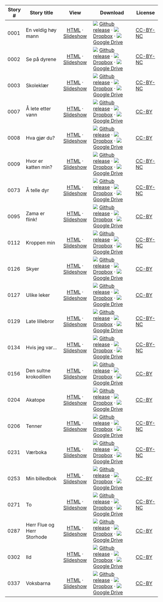 Story #  | Story title | View | Download | License
-------- | -----------  |:-------:| ---------------- | -------
0001 | En veldig høy mann | [HTML](https://global-asp.github.io/stories/no/0001_en-veldig-høy-mann.html) · <a href="https://global-asp.github.io/stories/no/0001_en-veldig-høy-mann_slides.html" target="_blank">Slideshow</a> | ![](https://cloud.githubusercontent.com/assets/9295750/9483128/0e089e5e-4b51-11e5-98ca-6da5cef156a7.png) [Github release](https://github.com/global-asp/global-asp/releases/download/v1.1/no.zip) · ![](https://cloud.githubusercontent.com/assets/9295750/10150606/3f5ae2dc-65f5-11e5-8f63-841c51cc1cde.png) [Dropbox](https://www.dropbox.com/s/ona8gaetcci9m5f/no.zip) · ![](https://cloud.githubusercontent.com/assets/9295750/9473522/1d6fdde4-4b10-11e5-98f5-aa6c6b04a08e.png) [Google Drive](https://drive.google.com/file/d/0B59ZADK9EsbsVmtZTlhSZlhpQkU/view?usp=sharing) | [CC-BY-NC](http://creativecommons.org/licenses/by-nc/3.0/)
0002 | Se på dyrene | [HTML](https://global-asp.github.io/stories/no/0002_se-på-dyrene.html) · <a href="https://global-asp.github.io/stories/no/0002_se-på-dyrene_slides.html" target="_blank">Slideshow</a> | ![](https://cloud.githubusercontent.com/assets/9295750/9483128/0e089e5e-4b51-11e5-98ca-6da5cef156a7.png) [Github release](https://github.com/global-asp/global-asp/releases/download/v1.1/no.zip) · ![](https://cloud.githubusercontent.com/assets/9295750/10150606/3f5ae2dc-65f5-11e5-8f63-841c51cc1cde.png) [Dropbox](https://www.dropbox.com/s/ona8gaetcci9m5f/no.zip) · ![](https://cloud.githubusercontent.com/assets/9295750/9473522/1d6fdde4-4b10-11e5-98f5-aa6c6b04a08e.png) [Google Drive](https://drive.google.com/file/d/0B59ZADK9EsbsVmtZTlhSZlhpQkU/view?usp=sharing) | [CC-BY-NC](http://creativecommons.org/licenses/by-nc/3.0/)
0003 | Skoleklær | [HTML](https://global-asp.github.io/stories/no/0003_skoleklær.html) · <a href="https://global-asp.github.io/stories/no/0003_skoleklær_slides.html" target="_blank">Slideshow</a> | ![](https://cloud.githubusercontent.com/assets/9295750/9483128/0e089e5e-4b51-11e5-98ca-6da5cef156a7.png) [Github release](https://github.com/global-asp/global-asp/releases/download/v1.1/no.zip) · ![](https://cloud.githubusercontent.com/assets/9295750/10150606/3f5ae2dc-65f5-11e5-8f63-841c51cc1cde.png) [Dropbox](https://www.dropbox.com/s/ona8gaetcci9m5f/no.zip) · ![](https://cloud.githubusercontent.com/assets/9295750/9473522/1d6fdde4-4b10-11e5-98f5-aa6c6b04a08e.png) [Google Drive](https://drive.google.com/file/d/0B59ZADK9EsbsVmtZTlhSZlhpQkU/view?usp=sharing) | [CC-BY-NC](http://creativecommons.org/licenses/by-nc/3.0/)
0007 | Å lete etter vann | [HTML](https://global-asp.github.io/stories/no/0007_å-lete-etter-vann.html) · <a href="https://global-asp.github.io/stories/no/0007_å-lete-etter-vann_slides.html" target="_blank">Slideshow</a> | ![](https://cloud.githubusercontent.com/assets/9295750/9483128/0e089e5e-4b51-11e5-98ca-6da5cef156a7.png) [Github release](https://github.com/global-asp/global-asp/releases/download/v1.1/no.zip) · ![](https://cloud.githubusercontent.com/assets/9295750/10150606/3f5ae2dc-65f5-11e5-8f63-841c51cc1cde.png) [Dropbox](https://www.dropbox.com/s/ona8gaetcci9m5f/no.zip) · ![](https://cloud.githubusercontent.com/assets/9295750/9473522/1d6fdde4-4b10-11e5-98f5-aa6c6b04a08e.png) [Google Drive](https://drive.google.com/file/d/0B59ZADK9EsbsVmtZTlhSZlhpQkU/view?usp=sharing) | [CC-BY](https://creativecommons.org/licenses/by/3.0/)
0008 | Hva gjør du? | [HTML](https://global-asp.github.io/stories/no/0008_hva-gjør-du.html) · <a href="https://global-asp.github.io/stories/no/0008_hva-gjør-du_slides.html" target="_blank">Slideshow</a> | ![](https://cloud.githubusercontent.com/assets/9295750/9483128/0e089e5e-4b51-11e5-98ca-6da5cef156a7.png) [Github release](https://github.com/global-asp/global-asp/releases/download/v1.1/no.zip) · ![](https://cloud.githubusercontent.com/assets/9295750/10150606/3f5ae2dc-65f5-11e5-8f63-841c51cc1cde.png) [Dropbox](https://www.dropbox.com/s/ona8gaetcci9m5f/no.zip) · ![](https://cloud.githubusercontent.com/assets/9295750/9473522/1d6fdde4-4b10-11e5-98f5-aa6c6b04a08e.png) [Google Drive](https://drive.google.com/file/d/0B59ZADK9EsbsVmtZTlhSZlhpQkU/view?usp=sharing) | [CC-BY](https://creativecommons.org/licenses/by/3.0/)
0009 | Hvor er katten min? | [HTML](https://global-asp.github.io/stories/no/0009_hvor-er-katten-min.html) · <a href="https://global-asp.github.io/stories/no/0009_hvor-er-katten-min_slides.html" target="_blank">Slideshow</a> | ![](https://cloud.githubusercontent.com/assets/9295750/9483128/0e089e5e-4b51-11e5-98ca-6da5cef156a7.png) [Github release](https://github.com/global-asp/global-asp/releases/download/v1.1/no.zip) · ![](https://cloud.githubusercontent.com/assets/9295750/10150606/3f5ae2dc-65f5-11e5-8f63-841c51cc1cde.png) [Dropbox](https://www.dropbox.com/s/ona8gaetcci9m5f/no.zip) · ![](https://cloud.githubusercontent.com/assets/9295750/9473522/1d6fdde4-4b10-11e5-98f5-aa6c6b04a08e.png) [Google Drive](https://drive.google.com/file/d/0B59ZADK9EsbsVmtZTlhSZlhpQkU/view?usp=sharing) | [CC-BY-NC](http://creativecommons.org/licenses/by-nc/3.0/)
0073 | Å telle dyr | [HTML](https://global-asp.github.io/stories/no/0073_å-telle-dyr.html) · <a href="https://global-asp.github.io/stories/no/0073_å-telle-dyr_slides.html" target="_blank">Slideshow</a> | ![](https://cloud.githubusercontent.com/assets/9295750/9483128/0e089e5e-4b51-11e5-98ca-6da5cef156a7.png) [Github release](https://github.com/global-asp/global-asp/releases/download/v1.1/no.zip) · ![](https://cloud.githubusercontent.com/assets/9295750/10150606/3f5ae2dc-65f5-11e5-8f63-841c51cc1cde.png) [Dropbox](https://www.dropbox.com/s/ona8gaetcci9m5f/no.zip) · ![](https://cloud.githubusercontent.com/assets/9295750/9473522/1d6fdde4-4b10-11e5-98f5-aa6c6b04a08e.png) [Google Drive](https://drive.google.com/file/d/0B59ZADK9EsbsVmtZTlhSZlhpQkU/view?usp=sharing) | [CC-BY-NC](http://creativecommons.org/licenses/by-nc/3.0/)
0095 | Zama er flink! | [HTML](https://global-asp.github.io/stories/no/0095_zama-er-flink.html) · <a href="https://global-asp.github.io/stories/no/0095_zama-er-flink_slides.html" target="_blank">Slideshow</a> | ![](https://cloud.githubusercontent.com/assets/9295750/9483128/0e089e5e-4b51-11e5-98ca-6da5cef156a7.png) [Github release](https://github.com/global-asp/global-asp/releases/download/v1.1/no.zip) · ![](https://cloud.githubusercontent.com/assets/9295750/10150606/3f5ae2dc-65f5-11e5-8f63-841c51cc1cde.png) [Dropbox](https://www.dropbox.com/s/ona8gaetcci9m5f/no.zip) · ![](https://cloud.githubusercontent.com/assets/9295750/9473522/1d6fdde4-4b10-11e5-98f5-aa6c6b04a08e.png) [Google Drive](https://drive.google.com/file/d/0B59ZADK9EsbsVmtZTlhSZlhpQkU/view?usp=sharing) | [CC-BY](https://creativecommons.org/licenses/by/3.0/)
0112 | Kroppen min | [HTML](https://global-asp.github.io/stories/no/0112_kroppen-min.html) · <a href="https://global-asp.github.io/stories/no/0112_kroppen-min_slides.html" target="_blank">Slideshow</a> | ![](https://cloud.githubusercontent.com/assets/9295750/9483128/0e089e5e-4b51-11e5-98ca-6da5cef156a7.png) [Github release](https://github.com/global-asp/global-asp/releases/download/v1.1/no.zip) · ![](https://cloud.githubusercontent.com/assets/9295750/10150606/3f5ae2dc-65f5-11e5-8f63-841c51cc1cde.png) [Dropbox](https://www.dropbox.com/s/ona8gaetcci9m5f/no.zip) · ![](https://cloud.githubusercontent.com/assets/9295750/9473522/1d6fdde4-4b10-11e5-98f5-aa6c6b04a08e.png) [Google Drive](https://drive.google.com/file/d/0B59ZADK9EsbsVmtZTlhSZlhpQkU/view?usp=sharing) | [CC-BY-NC](http://creativecommons.org/licenses/by-nc/3.0/)
0126 | Skyer | [HTML](https://global-asp.github.io/stories/no/0126_skyer.html) · <a href="https://global-asp.github.io/stories/no/0126_skyer_slides.html" target="_blank">Slideshow</a> | ![](https://cloud.githubusercontent.com/assets/9295750/9483128/0e089e5e-4b51-11e5-98ca-6da5cef156a7.png) [Github release](https://github.com/global-asp/global-asp/releases/download/v1.1/no.zip) · ![](https://cloud.githubusercontent.com/assets/9295750/10150606/3f5ae2dc-65f5-11e5-8f63-841c51cc1cde.png) [Dropbox](https://www.dropbox.com/s/ona8gaetcci9m5f/no.zip) · ![](https://cloud.githubusercontent.com/assets/9295750/9473522/1d6fdde4-4b10-11e5-98f5-aa6c6b04a08e.png) [Google Drive](https://drive.google.com/file/d/0B59ZADK9EsbsVmtZTlhSZlhpQkU/view?usp=sharing) | [CC-BY](https://creativecommons.org/licenses/by/3.0/)
0127 | Ulike leker | [HTML](https://global-asp.github.io/stories/no/0127_ulike-leker.html) · <a href="https://global-asp.github.io/stories/no/0127_ulike-leker_slides.html" target="_blank">Slideshow</a> | ![](https://cloud.githubusercontent.com/assets/9295750/9483128/0e089e5e-4b51-11e5-98ca-6da5cef156a7.png) [Github release](https://github.com/global-asp/global-asp/releases/download/v1.1/no.zip) · ![](https://cloud.githubusercontent.com/assets/9295750/10150606/3f5ae2dc-65f5-11e5-8f63-841c51cc1cde.png) [Dropbox](https://www.dropbox.com/s/ona8gaetcci9m5f/no.zip) · ![](https://cloud.githubusercontent.com/assets/9295750/9473522/1d6fdde4-4b10-11e5-98f5-aa6c6b04a08e.png) [Google Drive](https://drive.google.com/file/d/0B59ZADK9EsbsVmtZTlhSZlhpQkU/view?usp=sharing) | [CC-BY](https://creativecommons.org/licenses/by/3.0/)
0129 | Late lillebror | [HTML](https://global-asp.github.io/stories/no/0129_late-lillebror.html) · <a href="https://global-asp.github.io/stories/no/0129_late-lillebror_slides.html" target="_blank">Slideshow</a> | ![](https://cloud.githubusercontent.com/assets/9295750/9483128/0e089e5e-4b51-11e5-98ca-6da5cef156a7.png) [Github release](https://github.com/global-asp/global-asp/releases/download/v1.1/no.zip) · ![](https://cloud.githubusercontent.com/assets/9295750/10150606/3f5ae2dc-65f5-11e5-8f63-841c51cc1cde.png) [Dropbox](https://www.dropbox.com/s/ona8gaetcci9m5f/no.zip) · ![](https://cloud.githubusercontent.com/assets/9295750/9473522/1d6fdde4-4b10-11e5-98f5-aa6c6b04a08e.png) [Google Drive](https://drive.google.com/file/d/0B59ZADK9EsbsVmtZTlhSZlhpQkU/view?usp=sharing) | [CC-BY-NC](http://creativecommons.org/licenses/by-nc/3.0/)
0134 | Hvis jeg var... | [HTML](https://global-asp.github.io/stories/no/0134_hvis-jeg-var.html) · <a href="https://global-asp.github.io/stories/no/0134_hvis-jeg-var_slides.html" target="_blank">Slideshow</a> | ![](https://cloud.githubusercontent.com/assets/9295750/9483128/0e089e5e-4b51-11e5-98ca-6da5cef156a7.png) [Github release](https://github.com/global-asp/global-asp/releases/download/v1.1/no.zip) · ![](https://cloud.githubusercontent.com/assets/9295750/10150606/3f5ae2dc-65f5-11e5-8f63-841c51cc1cde.png) [Dropbox](https://www.dropbox.com/s/ona8gaetcci9m5f/no.zip) · ![](https://cloud.githubusercontent.com/assets/9295750/9473522/1d6fdde4-4b10-11e5-98f5-aa6c6b04a08e.png) [Google Drive](https://drive.google.com/file/d/0B59ZADK9EsbsVmtZTlhSZlhpQkU/view?usp=sharing) | [CC-BY-NC](http://creativecommons.org/licenses/by-nc/3.0/)
0156 | Den sultne krokodillen | [HTML](https://global-asp.github.io/stories/no/0156_den-sultne-krokodillen.html) · <a href="https://global-asp.github.io/stories/no/0156_den-sultne-krokodillen_slides.html" target="_blank">Slideshow</a> | ![](https://cloud.githubusercontent.com/assets/9295750/9483128/0e089e5e-4b51-11e5-98ca-6da5cef156a7.png) [Github release](https://github.com/global-asp/global-asp/releases/download/v1.1/no.zip) · ![](https://cloud.githubusercontent.com/assets/9295750/10150606/3f5ae2dc-65f5-11e5-8f63-841c51cc1cde.png) [Dropbox](https://www.dropbox.com/s/ona8gaetcci9m5f/no.zip) · ![](https://cloud.githubusercontent.com/assets/9295750/9473522/1d6fdde4-4b10-11e5-98f5-aa6c6b04a08e.png) [Google Drive](https://drive.google.com/file/d/0B59ZADK9EsbsVmtZTlhSZlhpQkU/view?usp=sharing) | [CC-BY](https://creativecommons.org/licenses/by/3.0/)
0204 | Akatope | [HTML](https://global-asp.github.io/stories/no/0204_akatope.html) · <a href="https://global-asp.github.io/stories/no/0204_akatope_slides.html" target="_blank">Slideshow</a> | ![](https://cloud.githubusercontent.com/assets/9295750/9483128/0e089e5e-4b51-11e5-98ca-6da5cef156a7.png) [Github release](https://github.com/global-asp/global-asp/releases/download/v1.1/no.zip) · ![](https://cloud.githubusercontent.com/assets/9295750/10150606/3f5ae2dc-65f5-11e5-8f63-841c51cc1cde.png) [Dropbox](https://www.dropbox.com/s/ona8gaetcci9m5f/no.zip) · ![](https://cloud.githubusercontent.com/assets/9295750/9473522/1d6fdde4-4b10-11e5-98f5-aa6c6b04a08e.png) [Google Drive](https://drive.google.com/file/d/0B59ZADK9EsbsVmtZTlhSZlhpQkU/view?usp=sharing) | [CC-BY](https://creativecommons.org/licenses/by/3.0/)
0206 | Tenner | [HTML](https://global-asp.github.io/stories/no/0206_tenner.html) · <a href="https://global-asp.github.io/stories/no/0206_tenner_slides.html" target="_blank">Slideshow</a> | ![](https://cloud.githubusercontent.com/assets/9295750/9483128/0e089e5e-4b51-11e5-98ca-6da5cef156a7.png) [Github release](https://github.com/global-asp/global-asp/releases/download/v1.1/no.zip) · ![](https://cloud.githubusercontent.com/assets/9295750/10150606/3f5ae2dc-65f5-11e5-8f63-841c51cc1cde.png) [Dropbox](https://www.dropbox.com/s/ona8gaetcci9m5f/no.zip) · ![](https://cloud.githubusercontent.com/assets/9295750/9473522/1d6fdde4-4b10-11e5-98f5-aa6c6b04a08e.png) [Google Drive](https://drive.google.com/file/d/0B59ZADK9EsbsVmtZTlhSZlhpQkU/view?usp=sharing) | [CC-BY-NC](http://creativecommons.org/licenses/by-nc/3.0/)
0231 | Værboka | [HTML](https://global-asp.github.io/stories/no/0231_værboka.html) · <a href="https://global-asp.github.io/stories/no/0231_værboka_slides.html" target="_blank">Slideshow</a> | ![](https://cloud.githubusercontent.com/assets/9295750/9483128/0e089e5e-4b51-11e5-98ca-6da5cef156a7.png) [Github release](https://github.com/global-asp/global-asp/releases/download/v1.1/no.zip) · ![](https://cloud.githubusercontent.com/assets/9295750/10150606/3f5ae2dc-65f5-11e5-8f63-841c51cc1cde.png) [Dropbox](https://www.dropbox.com/s/ona8gaetcci9m5f/no.zip) · ![](https://cloud.githubusercontent.com/assets/9295750/9473522/1d6fdde4-4b10-11e5-98f5-aa6c6b04a08e.png) [Google Drive](https://drive.google.com/file/d/0B59ZADK9EsbsVmtZTlhSZlhpQkU/view?usp=sharing) | [CC-BY-NC](http://creativecommons.org/licenses/by-nc/3.0/)
0253 | Min billedbok | [HTML](https://global-asp.github.io/stories/no/0253_min-billedbok.html) · <a href="https://global-asp.github.io/stories/no/0253_min-billedbok_slides.html" target="_blank">Slideshow</a> | ![](https://cloud.githubusercontent.com/assets/9295750/9483128/0e089e5e-4b51-11e5-98ca-6da5cef156a7.png) [Github release](https://github.com/global-asp/global-asp/releases/download/v1.1/no.zip) · ![](https://cloud.githubusercontent.com/assets/9295750/10150606/3f5ae2dc-65f5-11e5-8f63-841c51cc1cde.png) [Dropbox](https://www.dropbox.com/s/ona8gaetcci9m5f/no.zip) · ![](https://cloud.githubusercontent.com/assets/9295750/9473522/1d6fdde4-4b10-11e5-98f5-aa6c6b04a08e.png) [Google Drive](https://drive.google.com/file/d/0B59ZADK9EsbsVmtZTlhSZlhpQkU/view?usp=sharing) | [CC-BY](https://creativecommons.org/licenses/by/3.0/)
0271 | To | [HTML](https://global-asp.github.io/stories/no/0271_to.html) · <a href="https://global-asp.github.io/stories/no/0271_to_slides.html" target="_blank">Slideshow</a> | ![](https://cloud.githubusercontent.com/assets/9295750/9483128/0e089e5e-4b51-11e5-98ca-6da5cef156a7.png) [Github release](https://github.com/global-asp/global-asp/releases/download/v1.1/no.zip) · ![](https://cloud.githubusercontent.com/assets/9295750/10150606/3f5ae2dc-65f5-11e5-8f63-841c51cc1cde.png) [Dropbox](https://www.dropbox.com/s/ona8gaetcci9m5f/no.zip) · ![](https://cloud.githubusercontent.com/assets/9295750/9473522/1d6fdde4-4b10-11e5-98f5-aa6c6b04a08e.png) [Google Drive](https://drive.google.com/file/d/0B59ZADK9EsbsVmtZTlhSZlhpQkU/view?usp=sharing) | [CC-BY-NC](http://creativecommons.org/licenses/by-nc/3.0/)
0287 | Herr Flue og Herr Storhode | [HTML](https://global-asp.github.io/stories/no/0287_herr-flue-og-herr-storhode.html) · <a href="https://global-asp.github.io/stories/no/0287_herr-flue-og-herr-storhode_slides.html" target="_blank">Slideshow</a> | ![](https://cloud.githubusercontent.com/assets/9295750/9483128/0e089e5e-4b51-11e5-98ca-6da5cef156a7.png) [Github release](https://github.com/global-asp/global-asp/releases/download/v1.1/no.zip) · ![](https://cloud.githubusercontent.com/assets/9295750/10150606/3f5ae2dc-65f5-11e5-8f63-841c51cc1cde.png) [Dropbox](https://www.dropbox.com/s/ona8gaetcci9m5f/no.zip) · ![](https://cloud.githubusercontent.com/assets/9295750/9473522/1d6fdde4-4b10-11e5-98f5-aa6c6b04a08e.png) [Google Drive](https://drive.google.com/file/d/0B59ZADK9EsbsVmtZTlhSZlhpQkU/view?usp=sharing) | [CC-BY](https://creativecommons.org/licenses/by/3.0/)
0302 | Ild | [HTML](https://global-asp.github.io/stories/no/0302_ild.html) · <a href="https://global-asp.github.io/stories/no/0302_ild_slides.html" target="_blank">Slideshow</a> | ![](https://cloud.githubusercontent.com/assets/9295750/9483128/0e089e5e-4b51-11e5-98ca-6da5cef156a7.png) [Github release](https://github.com/global-asp/global-asp/releases/download/v1.1/no.zip) · ![](https://cloud.githubusercontent.com/assets/9295750/10150606/3f5ae2dc-65f5-11e5-8f63-841c51cc1cde.png) [Dropbox](https://www.dropbox.com/s/ona8gaetcci9m5f/no.zip) · ![](https://cloud.githubusercontent.com/assets/9295750/9473522/1d6fdde4-4b10-11e5-98f5-aa6c6b04a08e.png) [Google Drive](https://drive.google.com/file/d/0B59ZADK9EsbsVmtZTlhSZlhpQkU/view?usp=sharing) | [CC-BY](https://creativecommons.org/licenses/by/3.0/)
0337 | Voksbarna | [HTML](https://global-asp.github.io/stories/no/0337_voksbarna.html) · <a href="https://global-asp.github.io/stories/no/0337_voksbarna_slides.html" target="_blank">Slideshow</a> | ![](https://cloud.githubusercontent.com/assets/9295750/9483128/0e089e5e-4b51-11e5-98ca-6da5cef156a7.png) [Github release](https://github.com/global-asp/global-asp/releases/download/v1.1/no.zip) · ![](https://cloud.githubusercontent.com/assets/9295750/10150606/3f5ae2dc-65f5-11e5-8f63-841c51cc1cde.png) [Dropbox](https://www.dropbox.com/s/ona8gaetcci9m5f/no.zip) · ![](https://cloud.githubusercontent.com/assets/9295750/9473522/1d6fdde4-4b10-11e5-98f5-aa6c6b04a08e.png) [Google Drive](https://drive.google.com/file/d/0B59ZADK9EsbsVmtZTlhSZlhpQkU/view?usp=sharing) | [CC-BY](https://creativecommons.org/licenses/by/3.0/)
